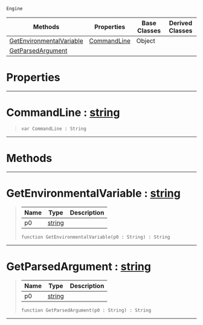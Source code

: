  `Engine`

|Methods|Properties|Base Classes|Derived Classes|
|---|---|---|---|
|[GetEnvironmentalVariable](environment.md#getenvironmentalvariable)|[CommandLine](environment.md#commandline-zilch-engine)|Object| |
|[GetParsedArgument](environment.md#getparsedargument-zilch-e)| | | |


 #  Properties


---  
 #  CommandLine : [string](../nada_base_types/string.md)

> 
> ```TS:Nada
> var CommandLine : String


---  
 #  Methods


---  
 #  GetEnvironmentalVariable : [string](../nada_base_types/string.md)

> 
> |Name|Type|Description|
> |---|---|---|
> |p0|[string](../nada_base_types/string.md)| |
> ```TS:Nada
> function GetEnvironmentalVariable(p0 : String) : String
> ``` 


---  
 #  GetParsedArgument : [string](../nada_base_types/string.md)

> 
> |Name|Type|Description|
> |---|---|---|
> |p0|[string](../nada_base_types/string.md)| |
> ```TS:Nada
> function GetParsedArgument(p0 : String) : String
> ``` 


---  
 

 